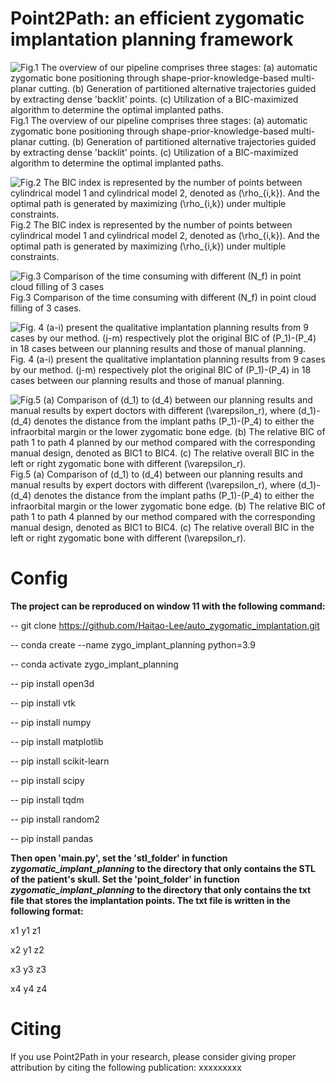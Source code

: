 # Point2Path: an efficient zygomatic implantation planning framework


![Fig.1 The overview of our pipeline comprises three stages: (a) automatic zygomatic bone positioning through shape-prior-knowledge-based multi-planar cutting. (b) Generation of partitioned alternative trajectories guided by extracting dense 'backlit' points. (c) Utilization of a BIC-maximized algorithm to determine the optimal implanted paths.](https://github.com/Haitao-Lee/auto_zygomatic_implantation/blob/main/fig/overview.png)
Fig.1 The overview of our pipeline comprises three stages: (a) automatic zygomatic bone positioning through shape-prior-knowledge-based multi-planar cutting. (b) Generation of partitioned alternative trajectories guided by extracting dense 'backlit' points. (c) Utilization of a BIC-maximized algorithm to determine the optimal implanted paths.



![Fig.2 The BIC index is represented by the number of points between cylindrical model 1 and cylindrical model 2, denoted as \(\rho_{i,k}\). And the optimal path is generated by maximizing \(\rho_{i,k}\) under  multiple constraints.](https://github.com/Haitao-Lee/auto_zygomatic_implantation/blob/main/fig/BICmaximization.png)
Fig.2 The BIC index is represented by the number of points between cylindrical model 1 and cylindrical model 2, denoted as \(\rho_{i,k}\). And the optimal path is generated by maximizing \(\rho_{i,k}\) under  multiple constraints.



![Fig.3 Comparison of the time consuming with different \(N_f\) in point cloud filling of 3 cases](https://github.com/Haitao-Lee/auto_zygomatic_implantation/blob/main/fig/surface.png)
Fig.3 Comparison of the time consuming with different \(N_f\) in point cloud filling of 3 cases.




![Fig. 4 (a-i) present the qualitative implantation planning results from 9 cases by our method. (j-m) respectively plot the original BIC of \(P_1\)-\(P_4\) in 18 cases between our planning results and those of manual planning.](https://github.com/Haitao-Lee/auto_zygomatic_implantation/blob/main/fig/results.png)
Fig. 4 (a-i) present the qualitative implantation planning results from 9 cases by our method. (j-m) respectively plot the original BIC of \(P_1\)-\(P_4\) in 18 cases between our planning results and those of manual planning.




![Fig.5 (a) Comparison of \(d_1\) to \(d_4\) between our planning results and manual results by expert doctors with different \(\varepsilon_r\), where \(d_1\)-\(d_4\) denotes the distance from the implant paths \(P_1\)-\(P_4\) to either the infraorbital margin or the lower zygomatic bone edge. (b) The relative BIC of path 1 to path 4 planned by our method compared with the corresponding manual design, denoted as BIC1 to BIC4. (c) The relative overall BIC in the left or right zygomatic bone with different \(\varepsilon_r\).
](https://github.com/Haitao-Lee/auto_zygomatic_implantation/blob/main/fig/d1-d4.png)
Fig.5 (a) Comparison of \(d_1\) to \(d_4\) between our planning results and manual results by expert doctors with different \(\varepsilon_r\), where \(d_1\)-\(d_4\) denotes the distance from the implant paths \(P_1\)-\(P_4\) to either the infraorbital margin or the lower zygomatic bone edge. (b) The relative BIC of path 1 to path 4 planned by our method compared with the corresponding manual design, denoted as BIC1 to BIC4. (c) The relative overall BIC in the left or right zygomatic bone with different \(\varepsilon_r\).



# Config
**The project can be reproduced on window 11 with the following command:**

-- git clone  https://github.com/Haitao-Lee/auto_zygomatic_implantation.git

-- conda create --name zygo_implant_planning python=3.9

-- conda activate zygo_implant_planning

-- pip install open3d

-- pip install vtk

-- pip install numpy

-- pip install matplotlib

-- pip install scikit-learn

-- pip install scipy

-- pip install tqdm

-- pip install random2

-- pip install pandas

**Then open 'main.py', set the 'stl_folder' in function *zygomatic_implant_planning* to the directory that only contains the STL of the patient's skull. Set the 'point_folder' in function *zygomatic_implant_planning* to the directory that only contains the txt file that stores the implantation points. The txt file is written in the following format:**

x1 y1 z1

x2 y1 z2

x3 y3 z3

x4 y4 z4

# Citing
If you use Point2Path in your research, please consider giving proper attribution by citing the following publication:
xxxxxxxxx
